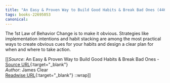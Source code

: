 ```yaml
---
title: "An Easy & Proven Way to Build Good Habits & Break Bad Ones (446271371)"
tags: books-22695053
canonical: 
---
```


The 1st Law of Behavior Change is to make it obvious. Strategies like implementation intentions and habit stacking are among the most practical ways to create obvious cues for your habits and design a clear plan for when and where to take action.


[[_Source_: An Easy & Proven Way to Build Good Habits & Break Bad Ones - [Source URL](){:target="_blank"}<br>
_Author_: James Clear<br>
[Readwise URL](https://readwise.io/open/446271371){:target="_blank"}
::wrap]]